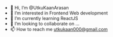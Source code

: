 - 👋 Hi, I’m @UtkuKaanArasan
- 👀 I’m interested in Frontend Web development 
- 🌱 I’m currently learning ReactJS 
- 💞️ I’m looking to collaborate on ...
- 📫 How to reach me utkukaan000@gmail.com

<!---
UtkuKaanArasan/UtkuKaanArasan is a ✨ special ✨ repository because its `README.md` (this file) appears on your GitHub profile.
You can click the Preview link to take a look at your changes.
--->
